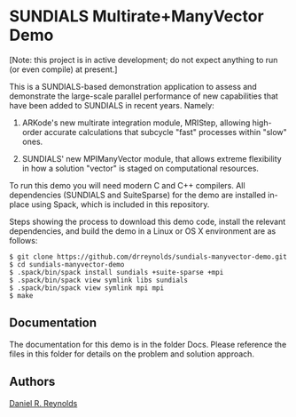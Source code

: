 # SUNDIALS Multirate+ManyVector Demo

[Note: this project is in active development; do not expect anything
to run (or even compile) at present.]

This is a SUNDIALS-based demonstration application to assess and
demonstrate the large-scale parallel performance of new capabilities
that have been added to SUNDIALS in recent years.  Namely:

1. ARKode's new multirate integration module, MRIStep, allowing
   high-order accurate calculations that subcycle "fast" processes
   within "slow" ones.

2. SUNDIALS' new MPIManyVector module, that allows extreme flexibility
   in how a solution "vector" is staged on computational resources.

To run this demo you will need modern C and C++ compilers.  All
dependencies (SUNDIALS and SuiteSparse) for the demo are installed
in-place using Spack, which is included in this repository.

Steps showing the process to download this demo code, install the
relevant dependencies, and build the demo in a Linux or OS X
environment are as follows:

    $ git clone https://github.com/drreynolds/sundials-manyvector-demo.git
    $ cd sundials-manyvector-demo
    $ .spack/bin/spack install sundials +suite-sparse +mpi
    $ .spack/bin/spack view symlink libs sundials
    $ .spack/bin/spack view symlink mpi mpi
    $ make

## Documentation
The documentation for this demo is in the folder Docs.  Please reference the 
files in this folder for details on the problem and solution approach.

## Authors
[Daniel R. Reynolds](mailto:reynolds@smu.edu)


